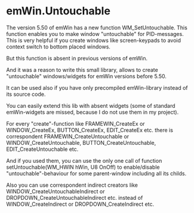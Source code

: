 # emWin.Untouchable

The version 5.50 of emWin has a new function WM_SetUntouchable. 
This function enables you to make window "untouchable" for PID-messages. This is very helpful if you create windows like screen-keypads to avoid context switch to bottom placed windows.

But this function is absent in previous versions of emWin.

And it was a reason to write this small library, allows to create "untouchable" windows/widgets for emWin versions before 5.50.

It can be used also if you have only precompiled emWin-library instead of its source code.

You can easily extend this lib with absent widgets (some of standard emWin-widgets are missed, because I do not use them in my project).

For every "create"-function like FRAMEWIN_CreateEx or WINDOW_CreateEx, BUTTON_CreateEx, EDIT_CreateEx etc. there is correspondent FRAMEWIN_CreateUntouchable or WINDOW_CreateUntouchable, BUTTON_CreateUntouchable, EDIT_CreateUntouchable etc.

And if you used them, you can use the only one call of function setUntouchable(WM_HWIN hWin, U8 OnOff) to enable/disable "untouchable"-behaviour for some parent-window including all its childs.

Also you can use correspondent indirect creators like WINDOW_CreateUntouchableIndirect or DROPDOWN_CreateUntouchableIndirect etc. instead of WINDOW_CreateIndirect or DROPDOWN_CreateIndirect etc.
